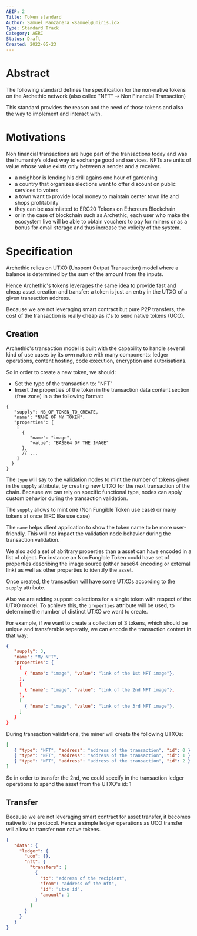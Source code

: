```yaml
---
AEIP: 2
Title: Token standard
Author: Samuel Manzanera <samuel@uniris.io>
Type: Standard Track
Category: AERC
Status: Draft
Created: 2022-05-23
---
```


# Abstract

The following standard defines the specification for the non-native tokens on the Archethic network (also called "NFT" -> Non Financial Transaction)

This standard provides the reason and the need of those tokens and also the way to implement and interact with.

# Motivations

Non financial transactions are huge part of the transactions today and was the humanity’s oldest way to exchange good and services. NFTs are units of value whose value exists only between a sender and a receiver.

- a neighbor is lending his drill agains one hour of gardening
- a country that organizes elections want to offer discount on public services to voters
- a town want to provide local money to maintain center town life and shops profitability
- they can be assimilated to ERC20 Tokens on Ethereum Blockchain
- or in the case of blockchain such as Archethic, each user who make the ecosystem live will be able to obtain vouchers to pay for miners or as a bonus for email storage and thus increase the volicity of the system.

# Specification

Archethic relies on UTXO (Unspent Output Transaction) model where a balance is determined by the sum of the amount from the inputs.

Hence Archethic's tokens leverages the same idea to provide fast and cheap asset creation and transfer: a token is just an entry in the UTXO of a given transaction address.

Because we are not leveraging smart contract but pure P2P transfers, the cost of the transaction is really cheap as it's to send native tokens (UCO).

## Creation

Archethic's transaction model is built with the capability to handle several kind of use cases by its own nature with many components: ledger operations, content hosting, code execution, encryption and autorisations.

So in order to create a new token, we should:
- Set the type of the transaction to: "NFT"
- Insert the properties of the token in the transaction data content section (free zone) in a the following format:
```jsonc
{
   "supply": NB_OF_TOKEN_TO_CREATE,
   "name": "NAME OF MY TOKEN",
   "properties": {
    [
      {
         "name": "image",
         "value": "BASE64 OF THE IMAGE"
      },
      // ...
    ]
  }
}
```

The `type` will say to the validation nodes to mint the number of tokens given in the `supply` attribute, by creating new UTXO for the next transaction of the chain. Because we can rely on specific functional type, nodes can apply custom behavior during the transaction validation.

The `supply` allows to mint one (Non Fungible Token use case)  or many tokens at once (ERC like use case)

The `name` helps client application to show the token name to be more user-friendly.
This will not impact the validation node behavior during the transaction validation.

We also add a set of abritrary properties than a asset can have encoded in a list of object.
For instance an Non Fungible Token could have set of properties describing the image source (either base64 encoding or external link) as well as other properties to identify the asset.

Once created, the transaction will have some UTXOs according to the `supply` attribute.

Also we are adding support collections for a single token with respect of the UTXO model.
To achieve this, the `properties` attribute will be used, to determine the number of distinct UTXO we want to create.

For example, if we want to create a collection of 3 tokens, which should be unique and transferable seperatly, we can encode the transaction content in that way:
```json
{
   "supply": 3,
   "name": "My NFT",
   "properties": {
     [
       { "name": "image", "value": "link of the 1st NFT image"},
     ],
     [
       { "name": "image", "value": "link of the 2nd NFT image"},
     ],
     [
       { "name": "image", "value": "link of the 3rd NFT image"},
     ]
   }
} 
```

During transaction validations, the miner will create the following UTXOs:
```json
[
   { "type": "NFT", "address": "address of the transaction", "id": 0 }
   { "type": "NFT", "address": "address of the transaction", "id": 1 }
   { "type": "NFT", "address": "address of the transaction", "id": 2 }
]
```

So in order to transfer the 2nd, we could specify in the transaction ledger operations to spend the asset from the UTXO's id: 1


## Transfer

Because we are not leveraging smart contract for asset transfer, it becomes native to the protocol.
Hence a simple ledger operations as UCO transfer will allow to transfer non native tokens.

```json
{
   "data": {
     "ledger": {
       "uco": {},
       "nft": {
         "transfers": [
           { 
             "to": "address of the recipient", 
             "from": "address of the nft", 
             "id": "utxo id", 
             "amount": 1
           }
         ]
       }
     }
   }  
}
```
